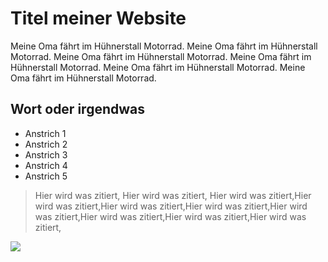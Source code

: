 
# Titel meiner Website  

Meine Oma fährt im Hühnerstall Motorrad.
Meine Oma fährt im Hühnerstall Motorrad.
Meine Oma fährt im Hühnerstall Motorrad.
Meine Oma fährt im Hühnerstall Motorrad.
Meine Oma fährt im Hühnerstall Motorrad.
Meine Oma fährt im Hühnerstall Motorrad.

## Wort oder irgendwas
* Anstrich 1
* Anstrich 2
* Anstrich 3
* Anstrich 4
* Anstrich 5

> Hier wird was zitiert, Hier wird was zitiert, Hier wird was zitiert,Hier wird was zitiert,Hier wird was zitiert,Hier wird was zitiert,Hier wird was zitiert,Hier wird was zitiert,Hier wird was zitiert,Hier wird was zitiert,

<img src="https://www.kleinegoehre.de/scrap/wp-content/uploads/2016/05/Vorschau_Total-egal.jpg">



